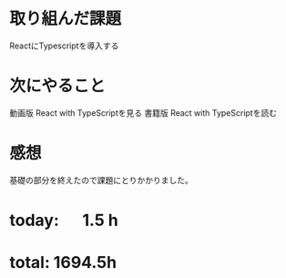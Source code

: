 # 取り組んだ課題
ReactにTypescriptを導入する

# 次にやること
動画版 React with TypeScriptを見る 書籍版 React with TypeScriptを読む

# 感想
基礎の部分を終えたので課題にとりかかりました。

# today: 　 1.5 h
# total: 1694.5h
